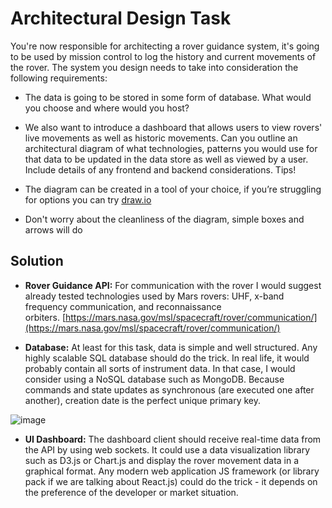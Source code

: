 # Architectural Design Task

You're now responsible for architecting a rover guidance system, it's going to be used by mission control to log
the history and current movements of the rover. The system you design needs to take into consideration the
following requirements: 

- The data is going to be stored in some form of database. What would you choose and where would you host?
- We also want to introduce a dashboard that allows users to view rovers' live movements as well as historic movements. Can you outline an architectural diagram of what technologies, patterns you would use for that data to be updated in the data store as well as viewed by a user. Include details of any frontend and backend considerations. Tips!

- The diagram can be created in a tool of your choice, if you’re struggling for options you can try
[draw.io](http://draw.io/)
- Don't worry about the cleanliness of the diagram, simple boxes and arrows will do

## Solution

- **Rover Guidance API:** For communication with the rover I would suggest already tested technologies used by Mars rovers: UHF, x-band frequency communication, and reconnaissance orbiters. [https://mars.nasa.gov/msl/spacecraft/rover/communication/](https://mars.nasa.gov/msl/spacecraft/rover/communication/)

- **Database:** At least for this task, data is simple and well structured. Any highly scalable SQL database should do the trick. In real life, it would probably contain all sorts of instrument data. In that case, I would consider using a NoSQL database such as MongoDB. Because commands and state updates as synchronous (are executed one after another), creation date is the perfect unique primary key.
    
![image](https://user-images.githubusercontent.com/47808459/221586373-db5b3e30-c1d5-48b6-b03b-8df5d0b2dc26.png)

- **UI Dashboard:**  The dashboard client should receive real-time data from the API by using web sockets. It could use a data visualization library such as D3.js or Chart.js and display the rover movement data in a graphical format. Any modern web application JS framework (or library pack if we are talking about React.js) could do the trick - it depends on the preference of the developer or market situation.
